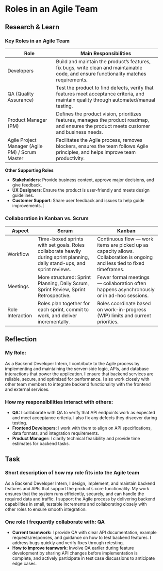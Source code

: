 # Roles in an Agile Team

## Research & Learn

### **Key Roles in an Agile Team**

| Role                                            | Main Responsibilities                                                                                                                     |
| ----------------------------------------------- | ----------------------------------------------------------------------------------------------------------------------------------------- |
| Developers                                      | Build and maintain the product’s features, fix bugs, write clean and maintainable code, and ensure functionality matches requirements.    |
| QA (Quality Assurance)                          | Test the product to find defects, verify that features meet acceptance criteria, and maintain quality through automated/manual testing.   |
| Product Manager (PM)                            | Defines the product vision, prioritizes features, manages the product roadmap, and ensures the product meets customer and business needs. |
| Agile Project Manager (Agile PM) / Scrum Master | Facilitates the Agile process, removes blockers, ensures the team follows Agile principles, and helps improve team productivity.          |

**Other Supporting Roles**

- **Stakeholders**: Provide business context, approve major decisions, and give feedback.
- **UX Designers**: Ensure the product is user-friendly and meets design guidelines.
- **Customer Support**: Share user feedback and issues to help guide improvements. |

### **Collaboration in Kanban vs. Scrum**

| Aspect           | Scrum                                                                                                                     | Kanban                                                                                                                     |
| ---------------- | ------------------------------------------------------------------------------------------------------------------------- | -------------------------------------------------------------------------------------------------------------------------- |
| Workflow         | Time-boxed sprints with set goals. Roles collaborate heavily during sprint planning, daily stand-ups, and sprint reviews. | Continuous flow — work items are picked up as capacity allows. Collaboration is ongoing and less tied to fixed timeframes. |
| Meetings         | More structured: Sprint Planning, Daily Scrum, Sprint Review, Sprint Retrospective.                                       | Fewer formal meetings — collaboration often happens asynchronously or in ad-hoc sessions.                                  |
| Role Interaction | Roles plan together for each sprint, commit to work, and deliver incrementally.                                           | Roles coordinate based on work-in-progress (WIP) limits and current priorities.                                            |

## Reflection

### **My Role:**

As a Backend Developer Intern, I contribute to the Agile process by implementing and maintaining the server-side logic, APIs, and database interactions that power the application. I ensure that backend services are reliable, secure, and optimized for performance. I also work closely with other team members to integrate backend functionality with the frontend and external services.

### **How my responsibilities interact with others:**

- **QA:** I collaborate with QA to verify that API endpoints work as expected and meet acceptance criteria. I also fix any defects they discover during testing.
- **Frontend Developers:** I work with them to align on API specifications, data formats, and integration requirements.
- **Product Manager:** I clarify technical feasibility and provide time estimates for backend tasks.

## Task

### **Short description of how my role fits into the Agile team**

As a Backend Developer Intern, I design, implement, and maintain backend features and APIs that support the product’s core functionality. My work ensures that the system runs efficiently, securely, and can handle the required data and traffic. I support the Agile process by delivering backend capabilities in small, testable increments and collaborating closely with other roles to ensure smooth integration.

### **One role I frequently collaborate with:** **QA**

- **Current teamwork:** I provide QA with clear API documentation, example requests/responses, and guidance on how to test backend features. I address bugs quickly and verify fixes through retesting.
- **How to improve teamwork:** Involve QA earlier during feature development by sharing API changes before implementation is complete, and actively participate in test case discussions to anticipate edge cases.

